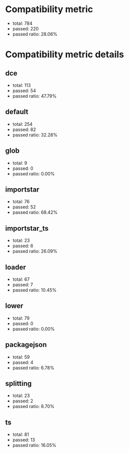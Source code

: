 # Compatibility metric
- total: 784
- passed: 220
- passed ratio: 28.06%
# Compatibility metric details
## dce
- total: 113
- passed: 54
- passed ratio: 47.79%
## default
- total: 254
- passed: 82
- passed ratio: 32.28%
## glob
- total: 9
- passed: 0
- passed ratio: 0.00%
## importstar
- total: 76
- passed: 52
- passed ratio: 68.42%
## importstar_ts
- total: 23
- passed: 6
- passed ratio: 26.09%
## loader
- total: 67
- passed: 7
- passed ratio: 10.45%
## lower
- total: 79
- passed: 0
- passed ratio: 0.00%
## packagejson
- total: 59
- passed: 4
- passed ratio: 6.78%
## splitting
- total: 23
- passed: 2
- passed ratio: 8.70%
## ts
- total: 81
- passed: 13
- passed ratio: 16.05%
